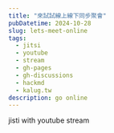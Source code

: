 ```yaml
---
title: "來試試線上線下同步聚會"
pubDatetime: 2024-10-28
slug: lets-meet-online
tags:
  - jitsi
  - youtube
  - stream
  - gh-pages
  - gh-discussions
  - hackmd
  - kalug.tw
description: go online
---
```


jisti with youtube stream
